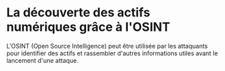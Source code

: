# La découverte des actifs numériques grâce à l'OSINT
L'OSINT (Open Source Intelligence) peut être utilisée par les attaquants pour identifier des actifs et rassembler d'autres informations utiles avant le lancement d'une attaque. 
